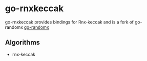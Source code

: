 # go-rnxkeccak

go-rnxkeccak provides bindings for Rnx-keccak and is a fork of go-randomx [go-randomx](https://github.com/mining-pool/go-randomx)

## Algorithms

- rnx-keccak
